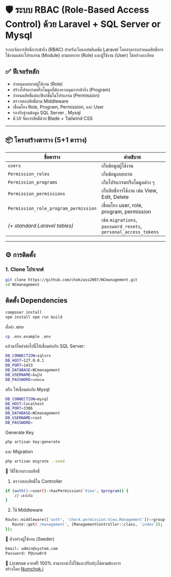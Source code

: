 # 🛡️ ระบบ RBAC (Role-Based Access Control) ด้วย Laravel + SQL Server or Mysql

ระบบจัดการสิทธิ์การเข้าถึง (RBAC) สำหรับเว็บแอปพลิเคชัน Laravel โดยสามารถกำหนดสิทธิ์การใช้งานแต่ละโปรแกรม (Module) ตามบทบาท (Role) และผู้ใช้งาน (User) ได้อย่างละเอียด

## ✅ ฟีเจอร์หลัก

- กำหนดบทบาทผู้ใช้งาน (Role)
- สร้างโปรแกรมหรือโมดูลที่ต้องควบคุมการเข้าถึง (Program)
- กำหนดสิทธิ์แต่ละฟังก์ชันในโปรแกรม (Permission)
- ตรวจสอบสิทธิ์ผ่าน Middleware
- เชื่อมโยง Role, Program, Permission, และ User
- รองรับฐานข้อมูล SQL Server , Mysql
- มี UI จัดการสิทธิ์ด้วย Blade + Tailwind CSS

---

## 📦 โครงสร้างตาราง (5+1 ตาราง)

| ชื่อตาราง | คำอธิบาย |
|-----------|----------|
| `users` | เก็บข้อมูลผู้ใช้งาน |
| `Permission_roles` | เก็บข้อมูลบทบาท |
| `Permission_programs` | เก็บโปรแกรมหรือโมดูลต่าง ๆ |
| `Permission_permissions` | เก็บสิทธิ์การใช้งาน เช่น View, Edit, Delete |
| `Permission_role_program_permission` | เชื่อมโยง user, role, program, permission |
| *(+ standard Laravel tables)* | เช่น `migrations`, `password_resets`, `personal_access_tokens` |

---


## ⚙️ การติดตั้ง

### 1. Clone โปรเจกต์

```bash
git clone https://github.com/chokzass2007/NCmanagement.git
cd NCmanagement
```

## ติดตั้ง Dependencies
```bash
composer install
npm install npm run build
```

 ตั้งค่า .env
 ```bash
cp .env.example .env
```

แล้วแก้ไขค่าต่อไปนี้ให้เชื่อมต่อกับ SQL Server:
```bash
DB_CONNECTION=sqlsrv
DB_HOST=127.0.0.1
DB_PORT=1433
DB_DATABASE=NCmanagement
DB_USERNAME=ชื่อผู้ใช้
DB_PASSWORD=รหัสผ่าน
```
หรือ ให้เชื่อมต่อกับ Mysql
```bash
DB_CONNECTION=mysql
DB_HOST=localhost
DB_PORT=3306
DB_DATABASE=NCmanagement
DB_USERNAME=root
DB_PASSWORD=
```

Generate Key
```bash
php artisan key:generate
```
 และ Migration
```bash
php artisan migrate --seed
```

🔐 วิธีใช้งานระบบสิทธิ์
1. ตรวจสอบสิทธิ์ใน Controller
```bash
if (auth()->user()->hasPermission('View', $program)) {
    // เข้าถึงได้
}
```

2. ใช้ Middleware
 ```bash
Route::middleware(['auth', 'check.permission:View,Management'])->group(function () {
    Route::get('/management', [ManagementController::class, 'index']);
});
```

🧪 ตัวอย่างผู้ใช้งาน (Seeder)
```bash
Email: admin@system.com
Password: P@ssw0rd
```
📄 License
แจกฟรี 100% สามารถนำไปใช้และปรับปรุงได้ตามต้องการ  
สร้างโดย [Numchok.j](https://www.facebook.com/CJdc2011)

